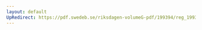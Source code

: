 ```yaml
---
layout: default
UpRedirect: https://pdf.swedeb.se/riksdagen-volumeG-pdf/199394/reg_199394_UbU/reg_199394_UbU_0006.pdf
---
```

